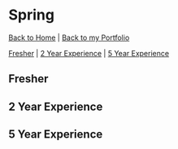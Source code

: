 # Spring

[Back to Home](/interview-questions) | [Back to my Portfolio](https://nirmalakumarsahu.in/)

[Fresher](#fresher) | [2 Year Experience](#2-year-experience) | [5 Year Experience](#5-year-experience)

## Fresher

## 2 Year Experience

## 5 Year Experience
